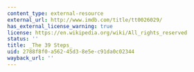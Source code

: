 ```yaml
---
content_type: external-resource
external_url: http://www.imdb.com/title/tt0026029/
has_external_license_warning: true
license: https://en.wikipedia.org/wiki/All_rights_reserved
status: ''
title: _The 39 Steps_
uid: 2788f8f0-a562-45d3-8e5e-c91da0c02344
wayback_url: ''
---
```

